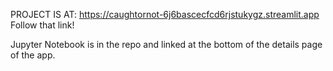 PROJECT IS AT: https://caughtornot-6j6bascecfcd6rjstukygz.streamlit.app
Follow that link!

Jupyter Notebook is in the repo and linked at the bottom of the details page of the app. 
